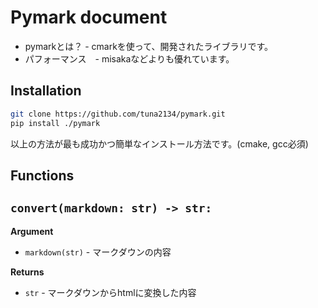 # Pymark document

- pymarkとは？ - cmarkを使って、開発されたライブラリです。
- パフォーマンス　- misakaなどよりも優れています。

## Installation
```sh
git clone https://github.com/tuna2134/pymark.git
pip install ./pymark
```

以上の方法が最も成功かつ簡単なインストール方法です。(cmake, gcc必須)

## Functions

## `convert(markdown: str) -> str:`

**Argument**
- `markdown(str)` - マークダウンの内容

**Returns**
- `str` - マークダウンからhtmlに変換した内容
